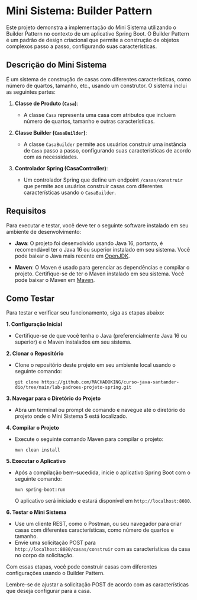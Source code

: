 # Mini Sistema: Builder Pattern

Este projeto demonstra a implementação do Mini Sistema utilizando o Builder Pattern no contexto de um aplicativo Spring Boot. O Builder Pattern é um padrão de design criacional que permite a construção de objetos complexos passo a passo, configurando suas características.

## Descrição do Mini Sistema

É um sistema de construção de casas com diferentes características, como número de quartos, tamanho, etc., usando um construtor. O sistema inclui as seguintes partes:

1. **Classe de Produto (`Casa`)**:

   - A classe `Casa` representa uma casa com atributos que incluem número de quartos, tamanho e outras características.

2. **Classe Builder (`CasaBuilder`)**:

   - A classe `CasaBuilder` permite aos usuários construir uma instância de `Casa` passo a passo, configurando suas características de acordo com as necessidades.

3. **Controlador Spring (CasaController)**:
   - Um controlador Spring que define um endpoint `/casas/construir` que permite aos usuários construir casas com diferentes características usando o `CasaBuilder`.

## Requisitos

Para executar e testar, você deve ter o seguinte software instalado em seu ambiente de desenvolvimento:

- **Java**: O projeto foi desenvolvido usando Java 16, portanto, é recomendável ter o Java 16 ou superior instalado em seu sistema. Você pode baixar o Java mais recente em [OpenJDK](https://adoptopenjdk.net/).

- **Maven**: O Maven é usado para gerenciar as dependências e compilar o projeto. Certifique-se de ter o Maven instalado em seu sistema. Você pode baixar o Maven em [Maven](https://maven.apache.org/download.cgi).

## Como Testar

Para testar e verificar seu funcionamento, siga as etapas abaixo:

**1. Configuração Inicial**

- Certifique-se de que você tenha o Java (preferencialmente Java 16 ou superior) e o Maven instalados em seu sistema.

**2. Clonar o Repositório**

- Clone o repositório deste projeto em seu ambiente local usando o seguinte comando:
  ```
  git clone https://github.com/MACHADOKING/curso-java-santander-dio/tree/main/lab-padroes-projeto-spring.git
  ```

**3. Navegar para o Diretório do Projeto**

- Abra um terminal ou prompt de comando e navegue até o diretório do projeto onde o Mini Sistema 5 está localizado.

**4. Compilar o Projeto**

- Execute o seguinte comando Maven para compilar o projeto:
  ```
  mvn clean install
  ```

**5. Executar o Aplicativo**

- Após a compilação bem-sucedida, inicie o aplicativo Spring Boot com o seguinte comando:
  ```
  mvn spring-boot:run
  ```
  O aplicativo será iniciado e estará disponível em `http://localhost:8080`.

**6. Testar o Mini Sistema**

- Use um cliente REST, como o Postman, ou seu navegador para criar casas com diferentes características, como número de quartos e tamanho.
- Envie uma solicitação POST para `http://localhost:8080/casas/construir` com as características da casa no corpo da solicitação.

Com essas etapas, você pode construir casas com diferentes configurações usando o Builder Pattern.

Lembre-se de ajustar a solicitação POST de acordo com as características que deseja configurar para a casa.
